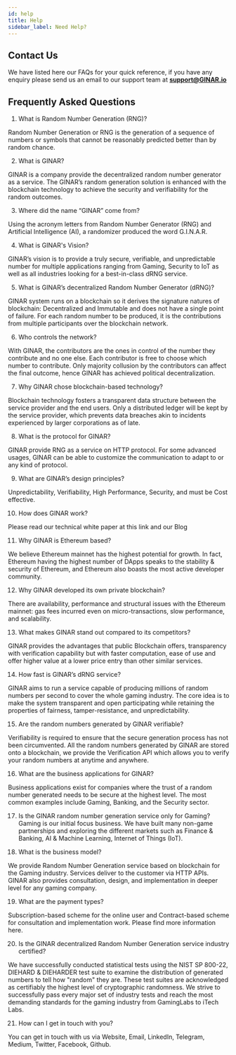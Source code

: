 ```yaml
---
id: help
title: Help
sidebar_label: Need Help?
---
```



## Contact Us

We have listed here our FAQs for your quick reference, if you have any enquiry please send us an email to our support team at **support@GINAR.io**


## Frequently Asked Questions

1. What is Random Number Generation (RNG)? 

Random Number Generation or RNG is the generation of a sequence of numbers or symbols that cannot be reasonably predicted better than by random chance. 

2. What is GINAR?

GINAR is a company provide the decentralized random number generator as a service. The GINAR’s random generation solution is enhanced with the blockchain technology to achieve the security and verifiability for the random outcomes. 

3. Where did the name “GINAR” come from?

Using the acronym letters from Random Number Generator (RNG) and Artificial Intelligence (AI), a randomizer produced the word G.I.N.A.R.

4. What is GINAR's Vision?

GINAR’s vision is to provide a truly secure, verifiable, and unpredictable number for multiple applications ranging from Gaming, Security to IoT as well as all industries looking for a best-in-class dRNG service.

5. What is GINAR’s decentralized Random Number Generator (dRNG)?

GINAR system runs on a blockchain so it derives the signature natures of blockchain: Decentralized and Immutable and does not have a single point of failure. For each random number to be produced, it is the contributions from multiple participants over the blockchain network.

6. Who controls the network? 

With GINAR, the contributors are the ones in control of the number they contribute and no one else. Each contributor is free to choose which number to contribute. Only majority collusion by the contributors can affect the final outcome, hence GINAR has achieved political decentralization.

7. Why GINAR chose blockchain-based technology?

Blockchain technology fosters a transparent data structure between the service provider and the end users. Only a distributed ledger will be kept by the service provider, which prevents data breaches akin to incidents experienced by larger corporations as of late.

8. What is the protocol for GINAR?

GINAR provide RNG as a service on HTTP protocol. For some advanced usages, GINAR can be able to customize the communication to adapt to or any kind of protocol.


9. What are GINAR’s design principles?

Unpredictability, Verifiability, High Performance, Security, and must be Cost effective.

10. How does GINAR work?

Please read our technical white paper at this link and our Blog

11. Why GINAR is Ethereum based?

We believe Ethereum mainnet has the highest potential for growth. In fact, Ethereum having the highest number of DApps speaks to the stability & security of Ethereum, and Ethereum also boasts the most active developer community.

12. Why GINAR developed its own private blockchain?

There are availability, performance and structural issues with the Ethereum mainnet: gas fees incurred even on micro-transactions, slow performance, and scalability.

13. What makes GINAR stand out compared to its competitors?

GINAR provides the advantages that public Blockchain offers,  transparency with verification capability but with faster computation, ease of use and offer higher value at a lower price entry than other similar services. 

14. How fast is GINAR’s dRNG service?

GINAR aims to run a service capable of producing millions of random
numbers per second to cover the whole gaming industry. The core idea is to make the system transparent and open participating while retaining the properties of fairness, tamper-resistance, and unpredictability.

15. Are the random numbers generated by GINAR verifiable?

Verifiability is required to ensure that the secure generation process has not been circumvented. All the random numbers generated by GINAR are stored onto a blockchain, we provide the Verification API which allows you to verify your random numbers at anytime and anywhere.

16. What are the business applications for GINAR?

Business applications exist for companies where the trust of a random number generated needs to be secure at the highest level. The most common examples include Gaming, Banking, and the Security sector. 

17. Is the GINAR random number generation service only for Gaming?
Gaming is our initial focus business. We have built many non-game partnerships and exploring the different markets such as Finance & Banking, AI & Machine Learning, Internet of Things (IoT).

18. What is the business model?

We provide Random Number Generation service based on blockchain for the Gaming industry. Services deliver to the customer via HTTP APIs.
GINAR also provides consultation, design, and implementation in deeper level for any gaming company. 

19. What are the payment types?

Subscription-based scheme for the online user and Contract-based scheme for consultation and implementation work. Please find more information here.

20. Is the GINAR decentralized Random Number Generation service industry certified?

We have successfully conducted statistical tests using the NIST SP 800-22, DIEHARD & DIEHARDER test suite to examine the distribution of generated numbers to tell how "random" they are. These test suites are acknowledged as certifiably the highest level of cryptographic randomness. We strive to successfully pass every major set of industry tests and reach the most demanding standards for the gaming industry from GamingLabs to  iTech Labs.

21. How can I get in touch with you?

You can get in touch with us via Website, Email, LinkedIn, Telegram, Medium, Twitter, Facebook, Github.


